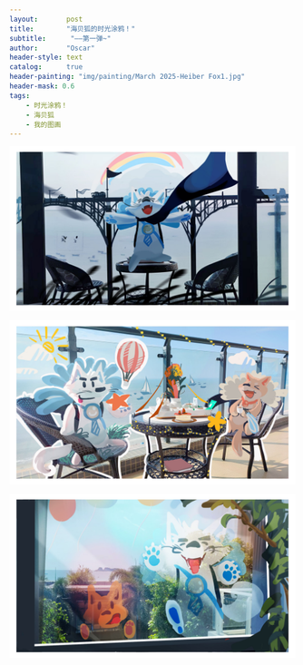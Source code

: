 ```yaml
---
layout:       post
title:        "海贝狐的时光涂鸦！"
subtitle:      "——第一弹~"
author:       "Oscar"
header-style: text
catalog:      true
header-painting: "img/painting/March 2025-Heiber Fox1.jpg"
header-mask: 0.6
tags:
    - 时光涂鸦！
    - 海贝狐
    - 我的图画
---
```

 
 ![painting](https://github.com/Oscar3tr/oscar3tr.github.io/blob/master/painting/March%202025-Heiber%20Fox1.jpg)
 
 ![painting](https://github.com/Oscar3tr/oscar3tr.github.io/blob/master/painting/March%202025-Heiber%20Fox3.jpg)
 
 ![painting](https://github.com/Oscar3tr/oscar3tr.github.io/blob/master/painting/March%202025-Heiber%20Fox2.jpg)
